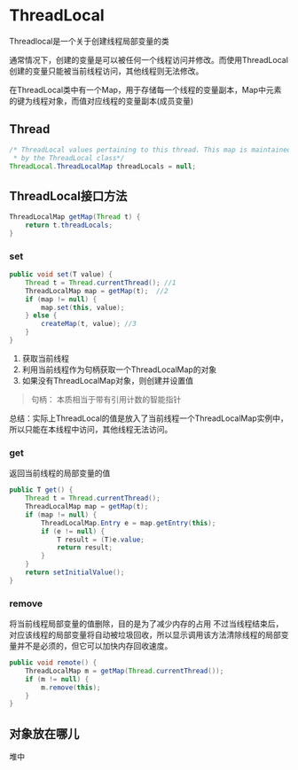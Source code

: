 # ThreadLocal

Threadlocal是一个关于创建线程局部变量的类

通常情况下，创建的变量是可以被任何一个线程访问并修改。而使用ThreadLocal创建的变量只能被当前线程访问，其他线程则无法修改。

在ThreadLocal类中有一个Map，用于存储每一个线程的变量副本，Map中元素的键为线程对象，而值对应线程的变量副本(成员变量)

## Thread

```java
/* ThreadLocal values pertaining to this thread. This map is maintained
 * by the ThreadLocal class*/
ThreadLocal.ThreadLocalMap threadLocals = null;
```

## ThreadLocal接口方法

```java
ThreadLocalMap getMap(Thread t) {
    return t.threadLocals;
}
```

### set

```java
public void set(T value) {
    Thread t = Thread.currentThread(); //1
    ThreadLocalMap map = getMap(t);  //2
    if (map != null) {
        map.set(this, value);
    } else {
        createMap(t, value); //3
    }
}
```

1. 获取当前线程
2. 利用当前线程作为句柄获取一个ThreadLocalMap的对象
3. 如果没有ThreadLocalMap对象，则创建并设置值

> 句柄： 本质相当于带有引用计数的智能指针

总结：实际上ThreadLocal的值是放入了当前线程一个ThreadLocalMap实例中，所以只能在本线程中访问，其他线程无法访问。

### get

返回当前线程的局部变量的值

```java
public T get() {
    Thread t = Thread.currentThread();
    ThreadLocalMap map = getMap(t);
    if (map != null) {
        ThreadLocalMap.Entry e = map.getEntry(this);
        if (e != null) {
            T result = (T)e.value;
            return result;
        }
    }
    return setInitialValue();
}
```

### remove

将当前线程局部变量的值删除，目的是为了减少内存的占用
不过当线程结束后，对应该线程的局部变量将自动被垃圾回收，所以显示调用该方法清除线程的局部变量并不是必须的，但它可以加快内存回收速度。

```java
public void remote() {
    ThreadLocalMap m = getMap(Thread.currentThread());
    if (m != null) {
        m.remove(this);
    }
}
```

## 对象放在哪儿

堆中
